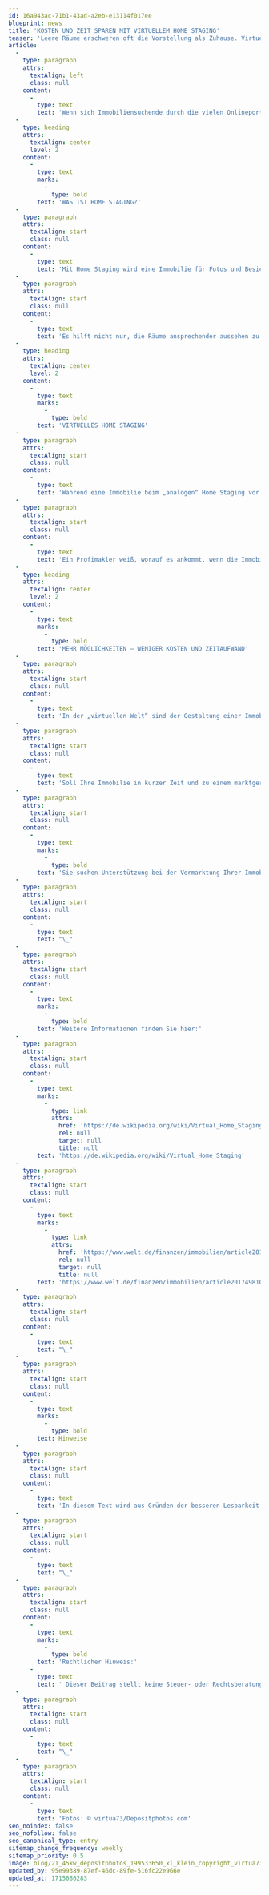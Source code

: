 ```yaml
---
id: 16a943ac-71b1-43ad-a2eb-e13114f017ee
blueprint: news
title: 'KOSTEN UND ZEIT SPAREN MIT VIRTUELLEM HOME STAGING'
teaser: 'Leere Räume erschweren oft die Vorstellung als Zuhause. Virtuelles Home Staging regt Käuferfantasie an und spart Kosten sowie Zeit.'
article:
  -
    type: paragraph
    attrs:
      textAlign: left
      class: null
    content:
      -
        type: text
        text: 'Wenn sich Immobiliensuchende durch die vielen Onlineportale klicken, übersehen sie immer wieder Immobilien, die nach den Daten eigentlich gut passen würden. Denn der erste Blick geht zumeist auf die Fotos. Sind diese wenig aussagekräftig oder vermitteln sie kein angenehmes Bild von der Immobilie, wird schnell weitergeklickt.'
  -
    type: heading
    attrs:
      textAlign: center
      level: 2
    content:
      -
        type: text
        marks:
          -
            type: bold
        text: 'WAS IST HOME STAGING?'
  -
    type: paragraph
    attrs:
      textAlign: start
      class: null
    content:
      -
        type: text
        text: 'Mit Home Staging wird eine Immobilie für Fotos und Besichtigungen aufgepeppt. Dazu wird die Immobilie eingerichtet, damit sie wohnlich aussieht. Profimakler nutzen dieses Marketinginstrument, um gute Fotos für die Immobilienportale und das Exposé zu erhalten sowie für Besichtigungstermine.'
  -
    type: paragraph
    attrs:
      textAlign: start
      class: null
    content:
      -
        type: text
        text: 'Es hilft nicht nur, die Räume ansprechender aussehen zu lassen, sondern auch, damit Interessenten die Größenverhältnisse der Zimmer besser einschätzen können. Das erhöht oft das Interesse an einer Immobilie – wie Home-Staging-Experten aus Erfahrung wissen.'
  -
    type: heading
    attrs:
      textAlign: center
      level: 2
    content:
      -
        type: text
        marks:
          -
            type: bold
        text: 'VIRTUELLES HOME STAGING'
  -
    type: paragraph
    attrs:
      textAlign: start
      class: null
    content:
      -
        type: text
        text: 'Während eine Immobilie beim „analogen“ Home Staging vor Ort eingerichtet wird, kann das beim virtuellen Home Staging auch vom PC aus geschehen. Hierzu werden zunächst Fotos der leeren und sauberen Immobilie gemacht. In diese Fotos werden dann virtuelle Möbel und andere Einrichtungsgegenstände eingefügt.'
  -
    type: paragraph
    attrs:
      textAlign: start
      class: null
    content:
      -
        type: text
        text: 'Ein Profimakler weiß, worauf es ankommt, wenn die Immobilie ins rechte Licht gerückt werden soll, ohne dass ein falsches Bild von ihr vermittelt wird. Er kümmert sich auch um virtuelle Einrichtung.'
  -
    type: heading
    attrs:
      textAlign: center
      level: 2
    content:
      -
        type: text
        marks:
          -
            type: bold
        text: 'MEHR MÖGLICHKEITEN – WENIGER KOSTEN UND ZEITAUFWAND'
  -
    type: paragraph
    attrs:
      textAlign: start
      class: null
    content:
      -
        type: text
        text: 'In der „virtuellen Welt“ sind der Gestaltung einer Immobilie kaum Grenzen gesetzt. Einrichtungsstil, Möbel und Farben können flexibel gewählt und einfach und schnell ausgetauscht werden. Die Wände können nahezu alle Farben erhalten, wobei helle und angenehme in der Regel zu empfehlen sind. Fußböden können beispielsweise mit Parkett, Teppich oder Fließen versehen werden. Je nach Zielgruppe, für die Ihre Immobilie in Frage kommt, kann auch der Einrichtungsstil gewählt werden, beispielsweise modern, klassisch oder Landhausstil. Mit virtuellem Home Staging können Sie Interessenten zeigen, was mit Ihrer Immobilie alles möglich ist.'
  -
    type: paragraph
    attrs:
      textAlign: start
      class: null
    content:
      -
        type: text
        text: 'Soll Ihre Immobilie in kurzer Zeit und zu einem marktgerechten Preis verkauft werden, ist virtuelles Home Staging ein praktisches Vermarktungstool. Es spart nicht nur Zeit im Vergleich zum „analogen“ Home Staging, auch die Kosten sind in der Regel geringer.'
  -
    type: paragraph
    attrs:
      textAlign: start
      class: null
    content:
      -
        type: text
        marks:
          -
            type: bold
        text: 'Sie suchen Unterstützung bei der Vermarktung Ihrer Immobilie? Kontaktieren Sie uns. Wir beraten Sie gern.'
  -
    type: paragraph
    attrs:
      textAlign: start
      class: null
    content:
      -
        type: text
        text: "\_"
  -
    type: paragraph
    attrs:
      textAlign: start
      class: null
    content:
      -
        type: text
        marks:
          -
            type: bold
        text: 'Weitere Informationen finden Sie hier:'
  -
    type: paragraph
    attrs:
      textAlign: start
      class: null
    content:
      -
        type: text
        marks:
          -
            type: link
            attrs:
              href: 'https://de.wikipedia.org/wiki/Virtual_Home_Staging'
              rel: null
              target: null
              title: null
        text: 'https://de.wikipedia.org/wiki/Virtual_Home_Staging'
  -
    type: paragraph
    attrs:
      textAlign: start
      class: null
    content:
      -
        type: text
        marks:
          -
            type: link
            attrs:
              href: 'https://www.welt.de/finanzen/immobilien/article201749810/Hausverkauf-Mit-Home-Staging-holen-Sie-mehr-aus-Ihrer-Immobilie-raus.html'
              rel: null
              target: null
              title: null
        text: 'https://www.welt.de/finanzen/immobilien/article201749810/Hausverkauf-Mit-Home-Staging-holen-Sie-mehr-aus-Ihrer-Immobilie-raus.html'
  -
    type: paragraph
    attrs:
      textAlign: start
      class: null
    content:
      -
        type: text
        text: "\_"
  -
    type: paragraph
    attrs:
      textAlign: start
      class: null
    content:
      -
        type: text
        marks:
          -
            type: bold
        text: Hinweise
  -
    type: paragraph
    attrs:
      textAlign: start
      class: null
    content:
      -
        type: text
        text: 'In diesem Text wird aus Gründen der besseren Lesbarkeit das generische Maskulinum verwendet. Weibliche und anderweitige Geschlechteridentitäten werden dabei ausdrücklich mitgemeint, soweit es für die Aussage erforderlich ist.'
  -
    type: paragraph
    attrs:
      textAlign: start
      class: null
    content:
      -
        type: text
        text: "\_"
  -
    type: paragraph
    attrs:
      textAlign: start
      class: null
    content:
      -
        type: text
        marks:
          -
            type: bold
        text: 'Rechtlicher Hinweis:'
      -
        type: text
        text: ' Dieser Beitrag stellt keine Steuer- oder Rechtsberatung im Einzelfall dar. Bitte lassen Sie die Sachverhalte in Ihrem konkreten Einzelfall von einem Rechtsanwalt und/oder Steuerberater klären.'
  -
    type: paragraph
    attrs:
      textAlign: start
      class: null
    content:
      -
        type: text
        text: "\_"
  -
    type: paragraph
    attrs:
      textAlign: start
      class: null
    content:
      -
        type: text
        text: 'Fotos: © virtua73/Depositphotos.com'
seo_noindex: false
seo_nofollow: false
seo_canonical_type: entry
sitemap_change_frequency: weekly
sitemap_priority: 0.5
image: blog/21_45kw_depositphotos_199533650_xl_klein_copyright_virtua73.jpg
updated_by: 95e99389-87ef-46dc-89fe-516fc22e966e
updated_at: 1715686283
---
```


